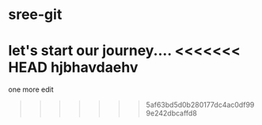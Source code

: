 # sree-git
let's start our journey....
<<<<<<< HEAD
hjbhavdaehv
=======
one more edit
>>>>>>> 5af63bd5d0b280177dc4ac0df999e242dbcaffd8
